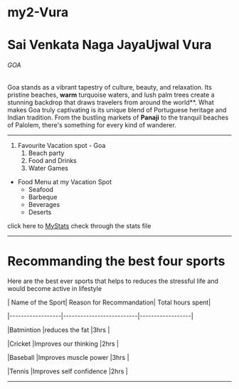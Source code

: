 # my2-Vura
 # Sai Venkata Naga JayaUjwal Vura
 ###### GOA
 Goa stands as a vibrant tapestry of culture, beauty, and relaxation. Its pristine beaches, **warm** turquoise waters, and lush palm trees create a stunning backdrop that draws travelers from around the world**. What makes Goa truly captivating is its unique blend of Portuguese heritage and Indian tradition. From the bustling markets of **Panaji** to the tranquil beaches of Palolem, there's something for every kind of wanderer.
 
 
 ---
1. Favourite Vacation spot - Goa
    1. Beach party
    2. Food and Drinks
    3. Water Games

- Food Menu at my Vacation Spot
    - Seafood
    - Barbeque
    - Beverages
    - Deserts

 click here to  [MyStats](MyStats.md) check through the stats file 

 ---
 # Recommanding the best four sports 
 Here are the best ever sports that helps to reduces the stressful life and would become active in lifestyle

 | Name of the Sport| Reason for Recommandation| Total hours spent|

 |------------------|--------------------------|------------------|

 |Batmintion        |reduces the fat           |3hrs              |

 |Cricket           |Improves our thinking     |2hrs              |

 |Baseball          |Improves muscle power     |3hrs              |

 |Tennis            |Improves self confidence  |2hrs              |

---


 
